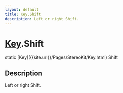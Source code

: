 ```yaml
---
layout: default
title: Key.Shift
description: Left or right Shift.
---
```

# [Key]({{site.url}}/Pages/StereoKit/Key.html).Shift

<div class='signature' markdown='1'>
static [Key]({{site.url}}/Pages/StereoKit/Key.html) Shift
</div>

## Description
Left or right Shift.

